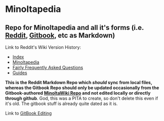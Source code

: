 # Minoltapedia 

Repo for Minoltapedia and all it's forms (i.e. [Reddit](https://www.reddit.com/r/MinoltaGang/wiki/index/), [Gitbook](https://minoltascape.gitbook.io/minoltapedia), etc as Markdown)
--- 
Link to Reddit's Wiki Version History:
- [Index](https://old.reddit.com/r/MinoltaGang/wiki/revisions/index)
- [Minoltapedia](https://old.reddit.com/r/MinoltaGang/wiki/revisions/index/minoltopedia)
- [Fairly Frequently Asked Questions](https://old.reddit.com/r/MinoltaGang/wiki/revisions/index/minoltopedia/ffaq)
- [Guides](https://old.reddit.com/r/MinoltaGang/wiki/revisions/index/minoltopedia/guides)

**This is the Reddit Markdown Repo which *should* sync from local files, whereas the Gitbook Repo should only be updated occasionally from the Gitbook-authored [MinoltaWiki Repo](https://github.com/EldonSamuelson/Minolta-Wiki) and not edited locally or directly through github**. God, this was a PITA to create, so don't delete this even if it's old. The gitbook stuff is already quite dated as it is.
  
Link to [GitBook Editing](https://app.gitbook.com/o/GAcCBniV0yEXaYkasAFt/s/9WdnoRQm6jvSXTvdD9y3/)
